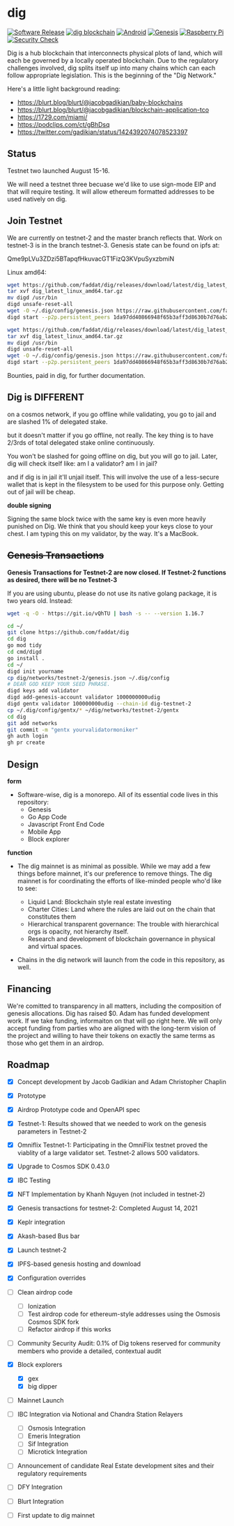 # dig

[![Software Release](https://github.com/notional-labs/dig/actions/workflows/release.yml/badge.svg)](https://github.com/notional-labs/dig/actions/workflows/release.yml)
[![dig blockchain](https://github.com/notional-labs/dig/actions/workflows/build.yml/badge.svg)](https://github.com/notional-labs/dig/actions/workflows/build.yml)
[![Android](https://github.com/notional-labs/dig/actions/workflows/flutter.yml/badge.svg)](https://github.com/notional-labs/dig/actions/workflows/flutter.yml)
[![Genesis](https://github.com/notional-labs/dig/actions/workflows/main.yml/badge.svg)](https://github.com/notional-labs/dig/actions/workflows/main.yml)
[![Raspberry Pi](https://github.com/notional-labs/dig/actions/workflows/pi.yml/badge.svg)](https://github.com/notional-labs/dig/actions/workflows/pi.yml)
[![Security Check](https://github.com/notional-labs/dig/actions/workflows/codeql-analysis.yml/badge.svg)](https://github.com/notional-labs/dig/actions/workflows/codeql-analysis.yml)

Dig is a hub blockchain that interconnects physical plots of land, which will each be governed by a locally operated blockchain.  Due to the regulatory challenges involved, dig splits itself up into many chains which can each follow appropriate legislation.  This is the beginning of the "Dig Network."


Here's a little light background reading:

* https://blurt.blog/blurt/@jacobgadikian/baby-blockchains
* https://blurt.blog/blurt/@jacobgadikian/blockchain-application-tco
* https://1729.com/miami/
* https://podclips.com/ct/gBhDsq
* https://twitter.com/gadikian/status/1424392074078523397


## Status
Testnet two launched August 15-16.

We will need a testnet three becuase we'd like to use sign-mode EIP and that will require testing.  It will allow ethereum formatted addresses to be used natively on dig.



## Join Testnet

We are currently on testnet-2 and the master branch reflects that.  Work on testnet-3 is in the branch testnet-3.  Genesis state can be found on ipfs at:

Qme9pLVu3ZDzi5BTapqfHkuvacGT1FizQ3KVpuSyxzbmiN

Linux amd64:

```bash
wget https://github.com/faddat/dig/releases/download/latest/dig_latest_linux_amd64.tar.gz
tar xvf dig_latest_linux_amd64.tar.gz
mv digd /usr/bin
digd unsafe-reset-all
wget -O ~/.dig/config/genesis.json https://raw.githubusercontent.com/faddat/dig/master/networks/testnet-2/genesis.json
digd start --p2p.persistent_peers 1da97dd40866948f65b3aff3d8630b7d76ab20ea@95.217.196.54:2090
```

```bash
wget https://github.com/faddat/dig/releases/download/latest/dig_latest_linux_arm64.tar.gz
tar xvf dig_latest_linux_amd64.tar.gz
mv digd /usr/bin
digd unsafe-reset-all
wget -O ~/.dig/config/genesis.json https://raw.githubusercontent.com/faddat/dig/master/networks/testnet-2/genesis.json
digd start --p2p.persistent_peers 1da97dd40866948f65b3aff3d8630b7d76ab20ea@95.217.196.54:2090
```

Bounties, paid in dig, for further documentation.


## Dig is DIFFERENT

on a cosmos network, if you go offline while validating, you go to jail and are slashed 1% of delegated stake.

but it doesn't matter if you go offline, not really.  The key thing is to have 2/3rds of total delegated stake online continuously.

You won't be slashed for going offline on dig, but you will go to jail.  Later, dig will check itself like: am I a validator?  am I in jail?

and if dig is in jail it'll unjail itself.  This will involve the use of a less-secure wallet that is kept in the filesystem to be used for this purpose only.  Getting out of jail will be cheap.  

**double signing**

Signing the same block twice with the same key is even more heavily punished on Dig.  We think that you should keep your keys close to your chest.  I am typing this on my validator, by the way.  It's a MacBook.  



## ~~Genesis Transactions~~
**Genesis Transactions for Testnet-2 are now closed.  If Testnet-2 functions as desired, there will be no Testnet-3**

If you are using ubuntu, please do not use its native golang package, it is two years old.  Instead:

```bash
wget -q -O - https://git.io/vQhTU | bash -s -- --version 1.16.7
```

```bash
cd ~/
git clone https://github.com/faddat/dig
cd dig
go mod tidy
cd cmd/digd
go install .
cd ~/
digd init yourname
cp dig/networks/testnet-2/genesis.json ~/.dig/config
# DEAR GOD KEEP YOUR SEED PHRASE.
digd keys add validator
digd add-genesis-account validator 1000000000udig
digd gentx validator 100000000udig --chain-id dig-testnet-2
cp ~/.dig/config/gentx/* ~/dig/networks/testnet-2/gentx
cd dig
git add networks
git commit -m "gentx yourvalidatormoniker"
gh auth login
gh pr create
```

## Design

**form**
* Software-wise, dig is a monorepo.  All of its essential code lives in this repository:
  * Genesis
  * Go App Code
  * Javascript Front End Code
  * Mobile App
  * Block explorer

**function**
* The dig mainnet is as minimal as possible.  While we may add a few things before mainnet, it's our preference to remove things.  The dig mainnet is for coordinating the efforts of like-minded people who'd like to see:
  * Liquid Land: Blockchain style real estate investing
  * Charter Cities: Land where the rules are laid out on the chain that constitutes them
  * Hierarchical transparent governance: The trouble with hierarchical orgs is opacity, not hierarchy itself.
  * Research and development of blockchain governance in physical and virtual spaces.    


* Chains in the dig network will launch from the code in this repository, as well.   


## Financing

We're comitted to transparency in all matters, including the composition of genesis allocations.  Dig has raised $0.  Adam has funded development work.  If we take funding, informaiton on that will go right here.  We will only accept funding from parties who are aligned with the long-term vision of the project and willing to have their tokens on exactly the same terms as those who get them in an airdrop.

## Roadmap

- [x] Concept development by Jacob Gadikian and Adam Christopher Chaplin
- [x] Prototype
- [x] Airdrop Prototype code and OpenAPI spec
- [x] Testnet-1:  Results showed that we needed to work on the genesis parameters in Testnet-2
- [x] Omniflix Testnet-1: Participating in the OmniFlix testnet proved the viablity of a large validator set.  Testnet-2 allows 500 validators.
- [x] Upgrade to Cosmos SDK 0.43.0
- [x] IBC Testing
- [x] NFT Implementation by Khanh Nguyen (not included in testnet-2)
- [x] Genesis transactions for testnet-2: Completed August 14, 2021
- [x] Keplr integration
- [x] Akash-based Bus bar
- [x] Launch testnet-2
- [x] IPFS-based genesis hosting and download
- [x] Configuration overrides
- [ ] Clean airdrop code
  - [ ] Ionization
  - [ ] Test airdrop code for ethereum-style addresses using the Osmosis Cosmos SDK fork
  - [ ] Refactor airdrop if this works
- [ ] Community Security Audit: 0.1% of Dig tokens reserved for community members who provide a detailed, contextual audit
- [x] Block explorers
  - [x] gex
  - [x] big dipper
- [ ] Mainnet Launch
- [ ] IBC Integration via Notional and Chandra Station Relayers
  - [ ] Osmosis Integration
  - [ ] Emeris Integration
  - [ ] Sif Integration
  - [ ] Microtick Integration
- [ ] Announcement of candidate Real Estate development sites and their regulatory requirements


- [ ] DFY Integration
- [ ] Blurt Integration
- [ ] First update to dig mainnet
